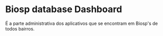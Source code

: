 # Biosp database Dashboard

É a parte administrativa dos aplicativos que se encontram em Biosp's de todos bairros.
